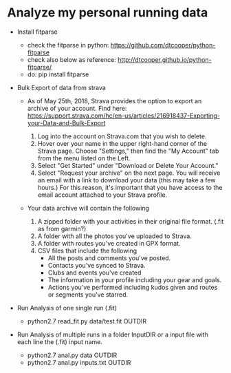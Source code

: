 **Analyze my personal running data**
====================================

* Install fitparse
  - check the fitparse in python: https://github.com/dtcooper/python-fitparse
  - check also below as reference: http://dtcooper.github.io/python-fitparse/
  - do: pip install fitparse

* Bulk Export of data from strava
  - As of May 25th, 2018, Strava provides the option to export an archive of your account.
    Find here: https://support.strava.com/hc/en-us/articles/216918437-Exporting-your-Data-and-Bulk-Export

    1. Log into the account on Strava.com that you wish to delete.
    2. Hover over your name in the upper right-hand corner of the Strava page. Choose "Settings," then find the "My Account" tab from the menu listed on the Left.
    3. Select "Get Started" under "Download or Delete Your Account."
    4. Select "Request your archive" on the next page. You will receive an email with a link to download your data (this may take a few hours.)
      For this reason, it's important that you have access to the email account attached to your Strava profile.

  - Your data archive will contain the following
    1. A zipped folder with your activities in their original file format. (.fit as from garmin?)
    2. A folder with all the photos you've uploaded to Strava.
    3. A folder with routes you've created in GPX format.
    4. CSV files that include the following
       + All the posts and comments you've posted.
       + Contacts you've synced to Strava.
       + Clubs and events you've created
       + The information in your profile including your gear and goals.
       + Actions you've performed including kudos given and routes or segments you've starred.


* Run Analysis of one single run (.fit)
  - python2.7 read_fit.py data/test.fit OUTDIR

* Run Analysis of multiple runs in a folder InputDIR or a input file with each line the (.fit) input name.
  - python2.7 anal.py data OUTDIR
  - python2.7 anal.py inputs.txt OUTDIR
